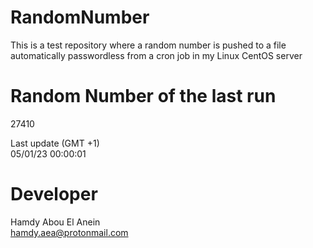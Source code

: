 # RandomNumber    
This is a test repository where a random number is pushed to a file automatically passwordless from a cron job in my Linux CentOS server    
# Random Number of the last run   
27410
      
Last update (GMT +1)    
05/01/23 00:00:01
# Developer    
Hamdy Abou El Anein   
hamdy.aea@protonmail.com
